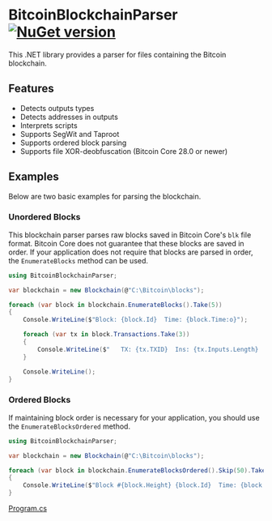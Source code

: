 # BitcoinBlockchainParser [![NuGet version](https://badge.fury.io/nu/BitcoinBlockchainParser.svg?101)](http://badge.fury.io/nu/BitcoinBlockchainParser)
This .NET library provides a parser for files containing the Bitcoin blockchain.

## Features
- Detects outputs types
- Detects addresses in outputs
- Interprets scripts
- Supports SegWit and Taproot
- Supports ordered block parsing
- Supports file XOR-deobfuscation (Bitcoin Core 28.0 or newer)


## Examples
Below are two basic examples for parsing the blockchain. 

### Unordered Blocks
This blockchain parser parses raw blocks saved in Bitcoin Core's `blk` file format. 
Bitcoin Core does not guarantee that these blocks are saved in order. 
If your application does not require that blocks are parsed in order, the `EnumerateBlocks` method can be used.

```C#
using BitcoinBlockchainParser;

var blockchain = new Blockchain(@"C:\Bitcoin\blocks");

foreach (var block in blockchain.EnumerateBlocks().Take(5))
{
    Console.WriteLine($"Block: {block.Id}  Time: {block.Time:o}");

    foreach (var tx in block.Transactions.Take(3))
    {
        Console.WriteLine($"   TX: {tx.TXID}  Ins: {tx.Inputs.Length}  Outs: {tx.Outputs.Length}");
    }

    Console.WriteLine();
}
```

### Ordered Blocks
If maintaining block order is necessary for your application, you should use the `EnumerateBlocksOrdered` method.

```C#
using BitcoinBlockchainParser;

var blockchain = new Blockchain(@"C:\Bitcoin\blocks");

foreach (var block in blockchain.EnumerateBlocksOrdered().Skip(50).Take(20))
{
    Console.WriteLine($"Block #{block.Height} {block.Id}  Time: {block.Time:o}");
}
```

[Program.cs](https://github.com/mustaddon/BitcoinBlockchainParser/blob/main/ExampleApp/Program.cs)
